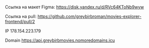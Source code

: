 Ссылка на макет Figma: https://disk.yandex.ru/d/RVc64KToNb9wyw

Ссылка на pull: https://github.com/greybirbroman/movies-explorer-frontend/pull/2

IP 178.154.223.179

Domain https://api.greybirbmovies.nomoredomains.icu